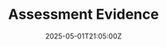 ---
title: Assessment Evidence
linkTitle: Assessment Evidence
date: '2025-05-01T21:05:00Z'
weight: 1
description: No content
draft: false
ref: assessment-evidence
---